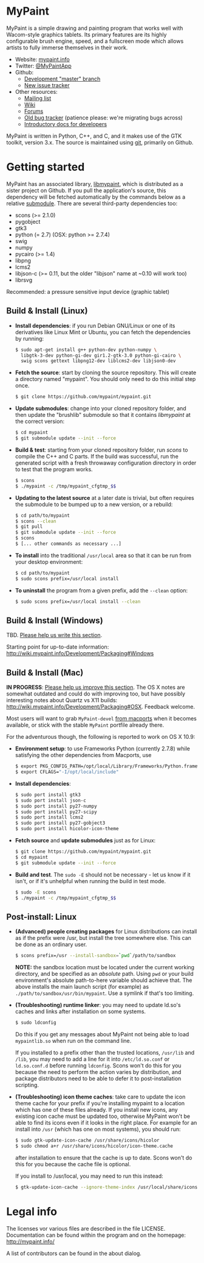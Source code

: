 MyPaint
=======

MyPaint is a simple drawing and painting program that works well with Wacom-style graphics tablets. Its primary features are its highly configurable brush engine, speed, and a fullscreen mode which allows artists to fully immerse themselves in their work.

* Website: [mypaint.info](http://mypaint.info/)
* Twitter: [@MyPaintApp](https://twitter.com/MyPaintApp)
* Github:
  - [Development "master" branch](https://github.com/mypaint/mypaint)
  - [New issue tracker](https://github.com/mypaint/mypaint/issues)
* Other resources:
  - [Mailing list](https://mail.gna.org/listinfo/mypaint-discuss)
  - [Wiki](http://wiki.mypaint.info/)
  - [Forums](http://forum.intilinux.com/)
  - [Old bug tracker](http://gna.org/bugs/?group=mypaint) (patience please: we're migrating bugs across)
  - [Introductory docs for developers](http://wiki.mypaint.info/index.php?title=Documentation/ForDevelopers)

MyPaint is written in Python, C++, and C, and it makes use of the GTK toolkit, version 3.x. The source is maintained using [git](http://www.git-scm.com), primarily on Github.

Getting started
===============

MyPaint has an associated library, [libmypaint](https://github.com/mypaint/libmypaint), which is distributed as a sister project on Github. If you pull the application's source, this dependency will be fetched automatically by the commands below as a relative [submodule](http://www.git-scm.com/book/en/Git-Tools-Submodules). There are several third-party dependencies too:

- scons (>= 2.1.0)
- pygobject
- gtk3
- python (= 2.7) (OSX: python >= 2.7.4)
- swig
- numpy
- pycairo (>= 1.4)
- libpng
- lcms2
- libjson-c (>= 0.11, but the older "libjson" name at ~0.10 will work too)
- librsvg

Recommended: a pressure sensitive input device (graphic tablet)

Build & Install (Linux)
-----------------------

* **Install dependencies**: if you run Debian GNU/Linux or one of its derivatives like Linux Mint or Ubuntu, you can fetch the dependencies by running:

  ```sh
  $ sudo apt-get install g++ python-dev python-numpy \
    libgtk-3-dev python-gi-dev gir1.2-gtk-3.0 python-gi-cairo \ 
    swig scons gettext libpng12-dev liblcms2-dev libjson0-dev
  ```

* **Fetch the source**: start by cloning the source repository. This will create a directory named "mypaint". You should only need to do this initial step once.

  ```sh
  $ git clone https://github.com/mypaint/mypaint.git
  ```

* **Update submodules**: change into your cloned repository folder, and then update the "brushlib" submodule so that it contains _libmypaint_ at the correct version:

  ```sh
  $ cd mypaint
  $ git submodule update --init --force
  ```

* **Build & test**: starting from your cloned repository folder, run _scons_ to compile the C++ and C parts.  If the build was successful, run the generated script with a fresh throwaway configuration directory in order to test that the program works.

  ```sh
  $ scons
  $ ./mypaint -c /tmp/mypaint_cfgtmp_$$
  ```

* **Updating to the latest source** at a later date is trivial, but often requires the submodule to be bumped up to a new version, or a rebuild:

  ```sh
  $ cd path/to/mypaint
  $ scons --clean
  $ git pull
  $ git submodule update --init --force
  $ scons
  $ [... other commands as necessary ...]
  ```

* **To install** into the traditional `/usr/local` area so that it can be run from your desktop environment:

  ```sh
  $ cd path/to/mypaint
  $ sudo scons prefix=/usr/local install
  ```

* **To uninstall** the program from a given prefix, add the `--clean` option:

  ```sh
  $ sudo scons prefix=/usr/local install --clean
  ```


Build & Install (Windows)
-------------------------

TBD. [Please help us write this section](https://github.com/mypaint/mypaint/issues/48).

Starting point for up-to-date information: http://wiki.mypaint.info/Development/Packaging#Windows


Build & Install (Mac)
---------------------

**IN PROGRESS**: [Please help us improve this section](https://github.com/mypaint/mypaint/issues/49). The OS X notes are somewhat outdated and could do with improving too, but have possibly interesting notes about Quartz vs X11 builds: http://wiki.mypaint.info/Development/Packaging#OSX. Feedback welcome.

Most users will want to grab `MyPaint-devel` [from macports](https://www.macports.org/ports.php?by=name&substr=mypaint) when it becomes available, or stick with the stable `MyPaint` portfile already there.

For the adventurous though, the following is reported to work on OS X 10.9:

* **Environment setup**: to use Frameworks Python (currently 2.7.8) while satisfying the other dependencies from Macports, use

  ```sh
  $ export PKG_CONFIG_PATH=/opt/local/Library/Frameworks/Python.framework/Versions/2.7/lib/pkgconfig/
  $ export CFLAGS="-I/opt/local/include"
  ```

* **Install dependencies**:

  ```sh
  $ sudo port install gtk3
  $ sudo port install json-c
  $ sudo port install py27-numpy
  $ sudo port install py27-scipy
  $ sudo port install lcms2
  $ sudo port install py27-gobject3
  $ sudo port install hicolor-icon-theme
  ```

* **Fetch source** and **update submodules** just as for Linux:

  ```sh
  $ git clone https://github.com/mypaint/mypaint.git
  $ cd mypaint
  $ git submodule update --init --force
  ```

* **Build and test**. The `sudo -E` should not be necessary - let us know if it isn't, or if it's unhelpful when running the build in test mode.

  ```sh
  $ sudo -E scons
  $ ./mypaint -c /tmp/mypaint_cfgtmp_$$
  ```

Post-install: Linux
-------------------

* **(Advanced) people creating packages** for Linux distributions can install as if the prefix were /usr, but install the tree somewhere else. This can be done as an ordinary user.

  ```sh
  $ scons prefix=/usr --install-sandbox=`pwd`/path/to/sandbox
  ```

  **NOTE:** the sandbox location must be located under the current working directory, and be specified as an *absolute* path. Using `pwd` or your build environment's absolute path-to-here variable should achieve that. The above installs the main launch script (for example) as `./path/to/sandbox/usr/bin/mypaint`.  Use a symlink if that's too limiting.

* **(Troubleshooting) runtime linker**: you may need to update ld.so's caches and links after installation on some systems.

  ```sh
  $ sudo ldconfig
  ```

  Do this if you get any messages about MyPaint not being able to load `mypaintlib.so` when run on the command line.

  If you installed to a prefix other than the trusted locations, `/usr/lib` and `/lib`, you may need to add a line for it into `/etc/ld.so.conf` or `ld.so.conf.d` before running `ldconfig`. Scons won't do this for you because the need to perform the action varies by distribution, and package distributors need to be able to defer it to post-installation scripting.

* **(Troubleshooting) icon theme caches**: take care to update the icon theme cache for your prefix if you're installing mypaint to a location which has one of these files already. If you install new icons, any existing icon cache must be updated too, otherwise MyPaint won't be able to find its icons even if it looks in the right place. For example for an install into `/usr` (which has one on most systems), you should run:

  ```sh
  $ sudo gtk-update-icon-cache /usr/share/icons/hicolor
  $ sudo chmod a+r /usr/share/icons/hicolor/icon-theme.cache
  ```

  after installation to ensure that the cache is up to date. Scons won't do this for you because the cache file is optional.

  If you install to /usr/local, you may need to run this instead:

  ```sh
  $ gtk-update-icon-cache --ignore-theme-index /usr/local/share/icons/hicolor
  ```

Legal info
==========

The licenses vor various files are described in the file LICENSE.
Documentation can be found within the program and on the homepage:
http://mypaint.info/

A list of contributors can be found in the about dialog.
